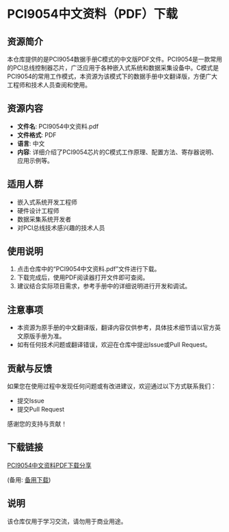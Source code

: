 # PCI9054中文资料（PDF）下载

## 资源简介

本仓库提供的是PCI9054数据手册C模式的中文版PDF文件。PCI9054是一款常用的PCI总线控制器芯片，广泛应用于各种嵌入式系统和数据采集设备中。C模式是PCI9054的常用工作模式，本资源为该模式下的数据手册中文翻译版，方便广大工程师和技术人员查阅和使用。

## 资源内容

- **文件名**: PCI9054中文资料.pdf
- **文件格式**: PDF
- **语言**: 中文
- **内容**: 详细介绍了PCI9054芯片的C模式工作原理、配置方法、寄存器说明、应用示例等。

## 适用人群

- 嵌入式系统开发工程师
- 硬件设计工程师
- 数据采集系统开发者
- 对PCI总线技术感兴趣的技术人员

## 使用说明

1. 点击仓库中的“PCI9054中文资料.pdf”文件进行下载。
2. 下载完成后，使用PDF阅读器打开文件即可查阅。
3. 建议结合实际项目需求，参考手册中的详细说明进行开发和调试。

## 注意事项

- 本资源为原手册的中文翻译版，翻译内容仅供参考，具体技术细节请以官方英文原版手册为准。
- 如有任何技术问题或翻译错误，欢迎在仓库中提出Issue或Pull Request。

## 贡献与反馈

如果您在使用过程中发现任何问题或有改进建议，欢迎通过以下方式联系我们：

- 提交Issue
- 提交Pull Request

感谢您的支持与贡献！

## 下载链接
[PCI9054中文资料PDF下载分享](https://pan.quark.cn/s/00878b3f7e9e) 

(备用: [备用下载](https://pan.baidu.com/s/1vpUL5fnYmxQTRNeRdElBvQ?pwd=w3ul))

## 说明

该仓库仅用于学习交流，请勿用于商业用途。
